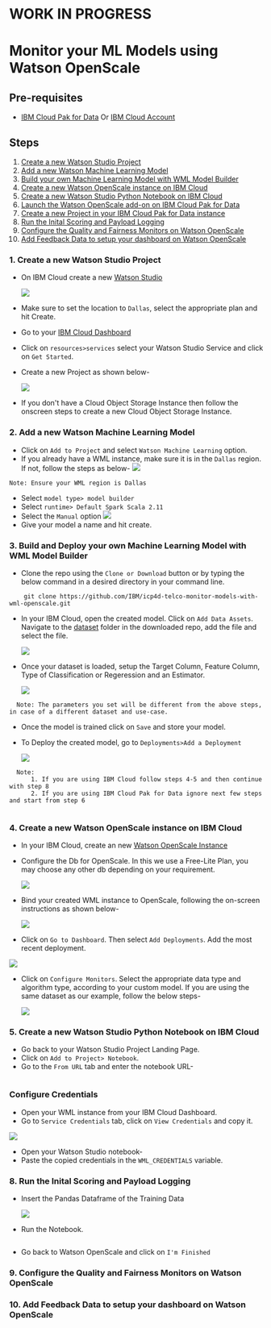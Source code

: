 # WORK IN PROGRESS
# Monitor your ML Models using Watson OpenScale

## Pre-requisites
* [IBM Cloud Pak for Data]() Or [IBM Cloud Account](https://cloud.ibm.com/)


## Steps
1. [Create a new Watson Studio Project]()
2. [Add a new Watson Machine Learning Model]()
3. [Build your own Machine Learning Model with WML Model Builder]()
4. [Create a new Watson OpenScale instance on IBM Cloud]()
5. [Create a new Watson Studio Python Notebook on IBM Cloud]()
6. [Launch the Watson OpenScale add-on on IBM Cloud Pak for Data]()
7. [Create a new Project in your IBM Cloud Pak for Data instance]()
8. [Run the Inital Scoring and Payload Logging]()
9. [Configure the Quality and Fairness Monitors on Watson OpenScale]()
10. [Add Feedback Data to setup your dashboard on Watson OpenScale]()


### 1. Create a new Watson Studio Project

* On IBM Cloud create a new [Watson Studio](https://cloud.ibm.com/catalog/services/watson-studio)

  ![](doc/src/gif/Create_Watson_Studio.gif)
  
* Make sure to set the location to `Dallas`, select the appropriate plan and hit Create.
* Go to your [IBM Cloud Dashboard](https://cloud.ibm.com/)
* Click on `resources>services` select your Watson Studio Service and click on `Get Started`.
* Create a new Project as shown below-
  
  ![](doc/src/gif/Create_Project.gif)
  
* If you don't have a Cloud Object Storage Instance then follow the onscreen steps to create a new Cloud Object Storage Instance.

### 2. Add a new Watson Machine Learning Model

* Click on `Add to Project` and select `Watson Machine Learning` option.
* If you already have a WML instance, make sure it is in the `Dallas` region. If not, follow the steps as below-
  ![](doc/src/gif/Create_WML.gif)

```Note: Ensure your WML region is Dallas```
* Select `model type> model builder`
* Select `runtime> Default Spark Scala 2.11`
* Select the `Manual` option
  ![](doc/src/images/create_model.png)
* Give your model a name and hit create.

### 3. Build and Deploy your own Machine Learning Model with WML Model Builder

* Clone the repo using the `Clone or Download` button or by typing the below command in a desired directory in your command line.

```
    git clone https://github.com/IBM/icp4d-telco-monitor-models-with-wml-openscale.git
```
* In your IBM Cloud, open the created model. Click on `Add Data Assets`. Navigate to the [dataset](https://github.com/IBM/icp4d-telco-monitor-models-with-wml-openscale/blob/master/dataset/TowerC_train.csv) folder in the downloaded repo, add the file and select the file. 

  ![](doc/src/images/add_data.png)
  
* Once your dataset is loaded, setup the Target Column, Feature Column, Type of Classification or Regeression and an Estimator.

  ![](doc/src/gif/Create_Model.gif)
  
```
  Note: The parameters you set will be different from the above steps, in case of a different dataset and use-case.
```
* Once the model is trained click on `Save` and store your model.
* To Deploy the created model, go to `Deployments>Add a Deployment`

  ![](doc/src/gif/Create_Deployment.gif)

```
  Note: 
      1. If you are using IBM Cloud follow steps 4-5 and then continue with step 8
      2. If you are using IBM Cloud Pak for Data ignore next few steps and start from step 6
  
```

  
### 4. Create a new Watson OpenScale instance on IBM Cloud

* In your IBM Cloud, create an new [Watson OpenScale Instance](https://cloud.ibm.com/catalog/services/watson-openscale)
* Configure the Db for OpenScale. In this we use a Free-Lite Plan, you may choose any other db depending on your requirement.

  ![](doc/src/gif/db_conf.gif)
  
* Bind your created WML instance to OpenScale, following the on-screen instructions as shown below-

  ![](doc/src/gif/WML_create.gif)
  
 * Click on `Go to Dashboard`. Then select `Add Deployments`. Add the most recent deployment.
 
  ![](doc/src/images/add_dep.gif)
  
* Click on `Configure Monitors`. Select the appropriate data type and algorithm type, according to your custom model. If you are using the same dataset as our example, follow the below steps-
 
   ![](doc/src/images/configure_payload.gif)
  
 
 ### 5. Create a new Watson Studio Python Notebook on IBM Cloud
 
 * Go back to your Watson Studio Project Landing Page.
 * Click on `Add to Project> Notebook`.
 * Go to the `From URL` tab and enter the notebook URL- 
  ``` Attach one Screenshot
  ```
  ### Configure Credentials
  * Open your WML instance from your IBM Cloud Dashboard.
  * Go to `Service Credentials` tab, click on `View Credentials` and copy it.
  
   ![](doc/src/images/wml_cred.png)
   
  * Open your Watson Studio notebook-
  * Paste the copied credentials in the `WML_CREDENTIALS` variable.
  
 ### 8. Run the Inital Scoring and Payload Logging
  * Insert the Pandas Dataframe of the Training Data
  
    ![](doc/src/images/Insert_data.gif)
    
  * Run the Notebook.
    ``` Add Details on Notebook running
    ```
  * Go back to Watson OpenScale and click on `I'm Finished`

### 9. Configure the Quality and Fairness Monitors on Watson OpenScale

### 10. Add Feedback Data to setup your dashboard on Watson OpenScale
